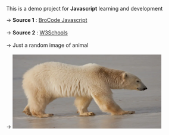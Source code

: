 This is a demo project for **Javascript** learning and development 


-> **Source 1** : <a href="https://www.youtube.com/watch?v=lfmg-EJ8gm4">BroCode Javascript</a><br><br> 
-> **Source 2** : <a href="https://www.w3schools.com/js/default.asp"> W3Schools</a><br><br>
-> Just a random image of animal <br><br>
-> <img style="text-align:center; background-color:yellow;" src="image.jpg" alt="google.com" width="400" height="200">